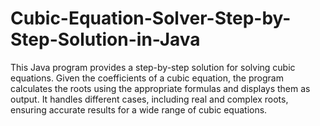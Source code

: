 # Cubic-Equation-Solver-Step-by-Step-Solution-in-Java
This Java program provides a step-by-step solution for solving cubic equations. Given the coefficients of a cubic equation, the program calculates the roots using the appropriate formulas and displays them as output. It handles different cases, including real and complex roots, ensuring accurate results for a wide range of cubic equations.
